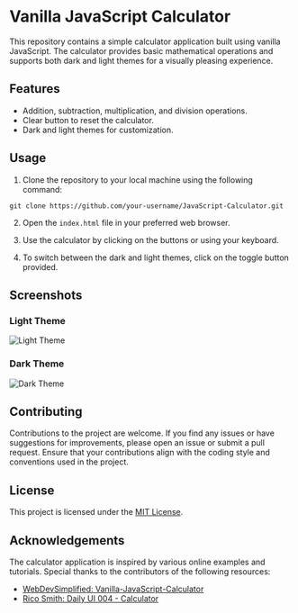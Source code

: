 # Vanilla JavaScript Calculator

This repository contains a simple calculator application built using vanilla JavaScript. The calculator provides basic mathematical operations and supports both dark and light themes for a visually pleasing experience.

## Features

- Addition, subtraction, multiplication, and division operations.
- Clear button to reset the calculator.
- Dark and light themes for customization.

## Usage

1. Clone the repository to your local machine using the following command:

```git clone https://github.com/your-username/JavaScript-Calculator.git```


2. Open the `index.html` file in your preferred web browser.

3. Use the calculator by clicking on the buttons or using your keyboard.

4. To switch between the dark and light themes, click on the toggle button provided.

## Screenshots

### Light Theme
![Light Theme](/screenshots/calculator_light.png)

### Dark Theme
![Dark Theme](/screenshots/calculator_dark.png)

## Contributing

Contributions to the project are welcome. If you find any issues or have suggestions for improvements, please open an issue or submit a pull request. Ensure that your contributions align with the coding style and conventions used in the project.

## License

This project is licensed under the [MIT License](https://github.com/nomaanulhasan/JavaScript-Calculator/LICENSE).

## Acknowledgements

The calculator application is inspired by various online examples and tutorials. Special thanks to the contributors of the following resources:

- [WebDevSimplified: Vanilla-JavaScript-Calculator](https://github.com/WebDevSimplified/Vanilla-JavaScript-Calculator)
- [Rico Smith: Daily UI 004 - Calculator](https://dribbble.com/shots/10903449-Daily-UI-004-Calculator)
